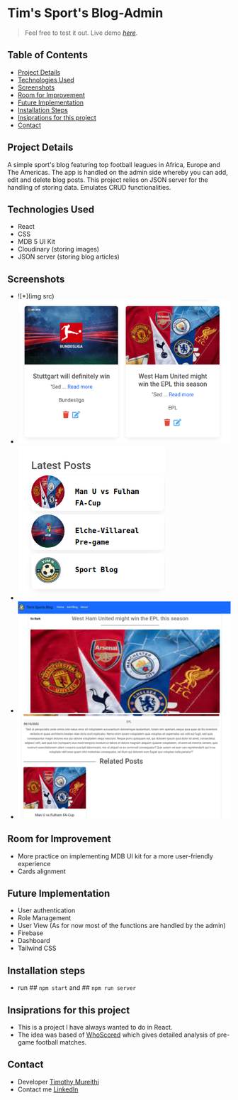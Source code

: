 # Tim's Sport's Blog-Admin
> Feel free to test it out. 
> Live demo [_here_](). 

## Table of Contents
* [Project Details](#project-details)
* [Technologies Used](#technologies-used)
* [Screenshots](#screenshots)
* [Room for Improvement](#room-for-improvement)
* [Future Implementation](#future-implementation)
* [Installation Steps](#installation-steps)
* [Insiprations for this project](#insiprations-for-this-project)
* [Contact](#contact)


## Project Details
A simple sport's blog featuring top football leagues in Africa, Europe and The Americas. The app is handled on the admin side whereby you can add, edit and delete blog posts. This project relies on JSON server for the handling of storing data. Emulates CRUD functionalities.

## Technologies Used
- React
- CSS
- MDB 5 UI Kit
- Cloudinary (storing images)
- JSON server (storing blog articles)

## Screenshots
- ![*](img src)
- ![*](/images/Screenshot%20from%202022-10-07%2010-27-54.png)
- ![*](/images/Screenshot%20from%202022-10-07%2010-28-09.png)
- ![*](/images/Screenshot%20from%202022-10-07%2010-28-39.png)
- ![*](/images/Screenshot%20from%202022-10-07%2010-29-01.png)



## Room for Improvement
- More practice on implementing MDB UI kit for a more user-friendly experience
- Cards alignment

## Future Implementation
- User authentication
- Role Management
- User View (As for now most of the functions are handled by the admin)
- Firebase 
- Dashboard
- Tailwind CSS

## Installation steps
- run ## `npm start` and ## `npm run server`

## Insiprations for this project
- This is a project I have always wanted to do in React. 
- The idea was based of [WhoScored](https://www.whoscored.com/Articles) which gives detailed analysis of pre-game football matches.

## Contact
- Developer [Timothy Mureithi](https://github.com/timothymureithi)
- Contact me [LinkedIn](https://www.linkedin.com/in/timothy-mureithi-74a440234/)
